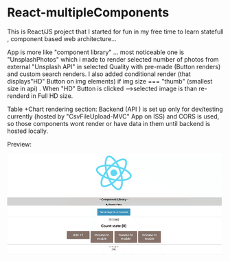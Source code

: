 # React-multipleComponents

This is React/JS project that I started for fun in my free time to learn statefull , component based web architecture... 

App is more like "component library" ... most noticeable one is "UnsplashPhotos" which i made to render selected number of photos from external  "Unsplash API" in selected Quality with pre-made (Button renders) and custom search renders. 
I also added conditional render (that displays"HD"  Button on img elements) if img size === "thumb" (smallest size in api) . 
When "HD" Button is clicked -->selected image is than re-renderd in Full HD size.

Table +Chart rendering section:
Backend (API ) is set up only for dev/testing currently (hosted by "CsvFileUpload-MVC" App on ISS) and CORS is used, so those components wont render or have data in them until backend is hosted locally.

Preview:

![alt-text](https://github.com/dommyrock/React-multipleComponents/blob/master/chrome-capture-graphs.gif)
